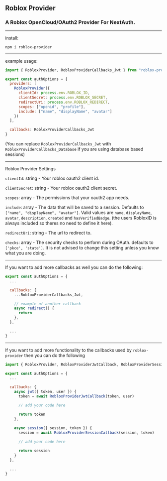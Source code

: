 ## Roblox Provider
### A Roblox OpenCloud/OAuth2 Provider For NextAuth.

- - -

install:
```
npm i roblox-provider
```

- - - 

example usage:
```js
import { RobloxProvider, RobloxProviderCallbacks_Jwt } from "roblox-provider"

export const authOptions = {
  providers: [
    RobloxProvider({
      clientId: process.env.ROBLOX_ID,
      clientSecret: process.env.ROBLOX_SECRET,
      redirectUri: process.env.ROBLOX_REDIRECT,
      scopes: ["openid", "profile"],
      include: ["name", "displayName", "avatar"]
    })
  ],

  callbacks: RobloxProviderCallbacks_Jwt
}
```
(You can replace `RobloxProviderCallbacks_Jwt` with `RobloxProviderCallbacks_Database` if you are using database based sessions) 

- - -

Roblox Provider Settings

`clientId`: string - Your roblox oauth2 client id.

`clientSecret`: string - Your roblox oauth2 client secret.

`scopes`: array - The permissions that your oauth2 app needs.

`include`: array - The data that will be saved to a session.
Defaults to `["name", "displayName", "avatar"]`.
Valid values are `name`, `displayName`, `avatar`, `description`, `created` and `hasVerifiedBadge`. (the users RobloxID is always included so theres no need to define it here).

`redirectUri`: string - The url to redirect to.

`checks`: array - The security checks to perform during OAuth. defaults to `['pkce', 'state']`. It is not advised to change this setting unless you know what you are doing.

- - -

If you want to add more callbacks as well you can do the following:

```js
export const authOptions = {
  ...

  callbacks: {
    ...RobloxProviderCallbacks_Jwt,

    // example of another callback
    async redirect() {
      return 
    },
  },

  ...
}
```

- - -

If you want to add more functionality to the callbacks used by `roblox-provider` then you can do the following

```js
import { RobloxProvider, RobloxProviderJwtCallback, RobloxProviderSessionCallback } from "roblox-provider"

export const authOptions = {
  ...

  callbacks: {
    async jwt({ token, user }) {
      token = await RobloxProviderJwtCallback(token, user)

      // add your code here

      return token
    },
  
    async session({ session, token }) {
      session = await RobloxProviderSessionCallback(session, token)

      // add your code here

      return session
    }
  },

  ...
}
```
